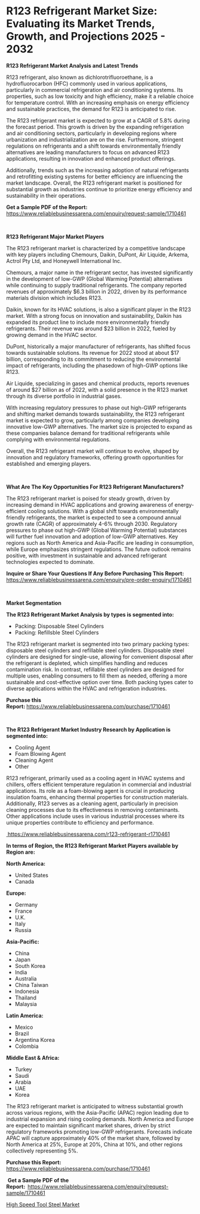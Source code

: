 <p><h1>R123 Refrigerant Market Size: Evaluating its Market Trends, Growth, and Projections 2025 - 2032</h1></p><p><strong>R123 Refrigerant Market Analysis and Latest Trends</strong></p>
<p><p>R123 refrigerant, also known as dichlorotrifluoroethane, is a hydrofluorocarbon (HFC) commonly used in various applications, particularly in commercial refrigeration and air conditioning systems. Its properties, such as low toxicity and high efficiency, make it a reliable choice for temperature control. With an increasing emphasis on energy efficiency and sustainable practices, the demand for R123 is anticipated to rise.</p><p>The R123 refrigerant market is expected to grow at a CAGR of 5.8% during the forecast period. This growth is driven by the expanding refrigeration and air conditioning sectors, particularly in developing regions where urbanization and industrialization are on the rise. Furthermore, stringent regulations on refrigerants and a shift towards environmentally friendly alternatives are leading manufacturers to focus on advanced R123 applications, resulting in innovation and enhanced product offerings.</p><p>Additionally, trends such as the increasing adoption of natural refrigerants and retrofitting existing systems for better efficiency are influencing the market landscape. Overall, the R123 refrigerant market is positioned for substantial growth as industries continue to prioritize energy efficiency and sustainability in their operations.</p></p>
<p><strong>Get a Sample PDF of the Report:&nbsp;</strong> <a href="https://www.reliablebusinessarena.com/enquiry/request-sample/1710461?utm_campaign=3212&utm_medium=2&utm_source=Github&utm_content=ia&utm_term=01042025&utm_id=r123-refrigerant">https://www.reliablebusinessarena.com/enquiry/request-sample/1710461</a></p>
<p>&nbsp;</p>
<p><strong>R123 Refrigerant Major Market Players</strong></p>
<p><p>The R123 refrigerant market is characterized by a competitive landscape with key players including Chemours, Daikin, DuPont, Air Liquide, Arkema, Actrol Pty Ltd, and Honeywell International Inc. </p><p>Chemours, a major name in the refrigerant sector, has invested significantly in the development of low-GWP (Global Warming Potential) alternatives while continuing to supply traditional refrigerants. The company reported revenues of approximately $6.3 billion in 2022, driven by its performance materials division which includes R123.</p><p>Daikin, known for its HVAC solutions, is also a significant player in the R123 market. With a strong focus on innovation and sustainability, Daikin has expanded its product line to include more environmentally friendly refrigerants. Their revenue was around $23 billion in 2022, fueled by growing demand in the HVAC sector.</p><p>DuPont, historically a major manufacturer of refrigerants, has shifted focus towards sustainable solutions. Its revenue for 2022 stood at about $17 billion, corresponding to its commitment to reducing the environmental impact of refrigerants, including the phasedown of high-GWP options like R123.</p><p>Air Liquide, specializing in gases and chemical products, reports revenues of around $27 billion as of 2022, with a solid presence in the R123 market through its diverse portfolio in industrial gases.</p><p>With increasing regulatory pressures to phase out high-GWP refrigerants and shifting market demands towards sustainability, the R123 refrigerant market is expected to grow, particularly among companies developing innovative low-GWP alternatives. The market size is projected to expand as these companies balance demand for traditional refrigerants while complying with environmental regulations. </p><p>Overall, the R123 refrigerant market will continue to evolve, shaped by innovation and regulatory frameworks, offering growth opportunities for established and emerging players.</p></p>
<p>&nbsp;</p>
<p><strong>What Are The Key Opportunities For R123 Refrigerant Manufacturers?</strong></p>
<p><p>The R123 refrigerant market is poised for steady growth, driven by increasing demand in HVAC applications and growing awareness of energy-efficient cooling solutions. With a global shift towards environmentally friendly refrigerants, the market is expected to see a compound annual growth rate (CAGR) of approximately 4-6% through 2030. Regulatory pressures to phase out high-GWP (Global Warming Potential) substances will further fuel innovation and adoption of low-GWP alternatives. Key regions such as North America and Asia-Pacific are leading in consumption, while Europe emphasizes stringent regulations. The future outlook remains positive, with investment in sustainable and advanced refrigerant technologies expected to dominate.</p></p>
<p><strong>Inquire or Share Your Questions If Any Before Purchasing This Report:</strong> <a href="https://www.reliablebusinessarena.com/enquiry/pre-order-enquiry/1710461?utm_campaign=3212&utm_medium=2&utm_source=Github&utm_content=ia&utm_term=01042025&utm_id=r123-refrigerant">https://www.reliablebusinessarena.com/enquiry/pre-order-enquiry/1710461</a></p>
<p>&nbsp;</p>
<p><strong>Market Segmentation</strong></p>
<p><strong>The R123 Refrigerant Market Analysis by types is segmented into:</strong></p>
<p><ul><li>Packing: Disposable Steel Cylinders</li><li>Packing: Refillsble Steel Cylinders</li></ul></p>
<p><p>The R123 refrigerant market is segmented into two primary packing types: disposable steel cylinders and refillable steel cylinders. Disposable steel cylinders are designed for single-use, allowing for convenient disposal after the refrigerant is depleted, which simplifies handling and reduces contamination risk. In contrast, refillable steel cylinders are designed for multiple uses, enabling consumers to fill them as needed, offering a more sustainable and cost-effective option over time. Both packing types cater to diverse applications within the HVAC and refrigeration industries.</p></p>
<p><strong>Purchase this Report:&nbsp;</strong><a href="https://www.reliablebusinessarena.com/purchase/1710461?utm_campaign=3212&utm_medium=2&utm_source=Github&utm_content=ia&utm_term=01042025&utm_id=r123-refrigerant">https://www.reliablebusinessarena.com/purchase/1710461</a></p>
<p>&nbsp;</p>
<p><strong>The R123 Refrigerant Market Industry Research by Application is segmented into:</strong></p>
<p><ul><li>Cooling Agent</li><li>Foam Blowing Agent</li><li>Cleaning Agent</li><li>Other</li></ul></p>
<p><p>R123 refrigerant, primarily used as a cooling agent in HVAC systems and chillers, offers efficient temperature regulation in commercial and industrial applications. Its role as a foam-blowing agent is crucial in producing insulation foams, enhancing thermal properties for construction materials. Additionally, R123 serves as a cleaning agent, particularly in precision cleaning processes due to its effectiveness in removing contaminants. Other applications include uses in various industrial processes where its unique properties contribute to efficiency and performance.</p></p>
<p><a href="https://www.reliablebusinessarena.com/r123-refrigerant-r1710461?utm_campaign=3212&utm_medium=2&utm_source=Github&utm_content=ia&utm_term=01042025&utm_id=r123-refrigerant">&nbsp;https://www.reliablebusinessarena.com/r123-refrigerant-r1710461</a></p>
<p><strong>In terms of Region, the R123 Refrigerant Market Players available by Region are:</strong></p>
<p>
    <p> <strong> North America: </strong>
        <ul>
            <li>United States</li>
            <li>Canada</li>
        </ul>
        </p> 
    <p> <strong> Europe: </strong>
        <ul>
            <li>Germany</li>
            <li>France</li>
            <li>U.K.</li>
            <li>Italy</li>
            <li>Russia</li>
        </ul>
        </p> 
    <p> <strong> Asia-Pacific: </strong>
        <ul>
            <li>China</li>
            <li>Japan</li>
            <li>South Korea</li>
            <li>India</li>
            <li>Australia</li>
            <li>China Taiwan</li>
            <li>Indonesia</li>
            <li>Thailand</li>
            <li>Malaysia</li>
        </ul>
        </p> 
    <p> <strong> Latin America: </strong>
        <ul>
            <li>Mexico</li>
            <li>Brazil</li>
            <li>Argentina Korea</li>
            <li>Colombia</li>
        </ul>
        </p> 
    <p> <strong> Middle East & Africa: </strong>
        <ul>
            <li>Turkey</li>
            <li>Saudi</li>
            <li>Arabia</li>
            <li>UAE</li>
            <li>Korea</li>
        </ul>
    </p>
    </p>
<p><p>The R123 refrigerant market is anticipated to witness substantial growth across various regions, with the Asia-Pacific (APAC) region leading due to industrial expansion and rising cooling demands. North America and Europe are expected to maintain significant market shares, driven by strict regulatory frameworks promoting low-GWP refrigerants. Forecasts indicate APAC will capture approximately 40% of the market share, followed by North America at 25%, Europe at 20%, China at 10%, and other regions collectively representing 5%.</p></p>
<p><strong>Purchase this Report: </strong><a href="https://www.reliablebusinessarena.com/purchase/1710461?utm_campaign=3212&utm_medium=2&utm_source=Github&utm_content=ia&utm_term=01042025&utm_id=r123-refrigerant">https://www.reliablebusinessarena.com/purchase/1710461</a></p>
<p>&nbsp;<strong>Get a Sample PDF of the Report:&nbsp;&nbsp;</strong><a href="https://www.reliablebusinessarena.com/enquiry/request-sample/1710461?utm_campaign=3212&utm_medium=2&utm_source=Github&utm_content=ia&utm_term=01042025&utm_id=r123-refrigerant">https://www.reliablebusinessarena.com/enquiry/request-sample/1710461</a></p>
<p><strong></strong></p>
<p><p><a href="https://github.com/sharphadan/Market-Research-Report-List-1/blob/main/high-speed-tool-steel-market.md?utm_campaign=3212&utm_medium=2&utm_source=Github&utm_content=ia&utm_term=01042025&utm_id=r123-refrigerant">High Speed Tool Steel Market</a></p></p>